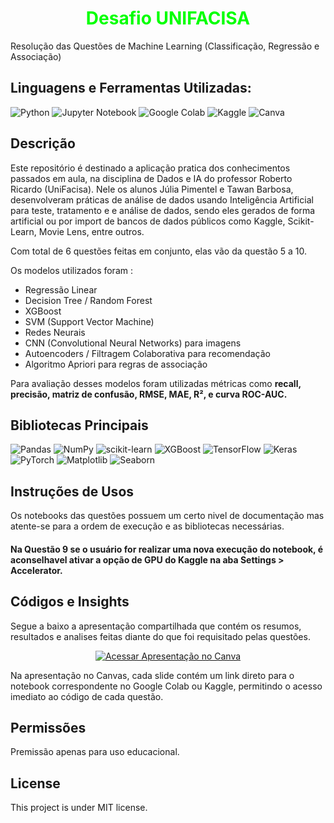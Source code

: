 <h1 align="center">
  <span style="color:00FF00;">Desafio UNIFACISA</span>
</h1>
Resolução das Questões de Machine Learning (Classificação, Regressão e Associação)

## Linguagens e Ferramentas Utilizadas:

![Python](https://img.shields.io/badge/python-3670A0?style=for-the-badge&logo=python&logoColor=ffdd54)
![Jupyter Notebook](https://img.shields.io/badge/jupyter-%23FA0F00.svg?style=for-the-badge&logo=jupyter&logoColor=white)
![Google Colab](https://img.shields.io/badge/Google%20Colab-%23F9A825.svg?style=for-the-badge&logo=googlecolab&logoColor=white)
![Kaggle](https://img.shields.io/badge/Kaggle-035a7d?style=for-the-badge&logo=kaggle&logoColor=white)
![Canva](https://img.shields.io/badge/Canva-%2300C4CC.svg?style=for-the-badge&logo=Canva&logoColor=white)
  

## Descrição
Este repositório é destinado a aplicação pratica dos conhecimentos passados em aula, na disciplina de Dados e IA do professor Roberto Ricardo (UniFacisa).
Nele os alunos Júlia Pimentel e Tawan Barbosa, desenvolveram práticas de análise de dados usando Inteligência Artificial para teste, tratamento e e análise de dados, sendo eles gerados de forma artificial ou por import de bancos de dados públicos como Kaggle, Scikit-Learn, Movie Lens, entre outros.

Com total de 6 questões feitas em conjunto, elas vão da questão 5 a 10.


Os modelos utilizados foram :

- Regressão Linear
- Decision Tree / Random Forest
- XGBoost
- SVM (Support Vector Machine)
- Redes Neurais
- CNN (Convolutional Neural Networks) para imagens
- Autoencoders / Filtragem Colaborativa para recomendação
- Algoritmo Apriori para regras de associação

Para avaliação desses modelos foram utilizadas métricas como **recall, precisão, matriz de confusão, RMSE, MAE, R², e curva ROC-AUC.**

## Bibliotecas Principais

![Pandas](https://img.shields.io/badge/pandas-%23150458.svg?style=for-the-badge&logo=pandas&logoColor=white)
![NumPy](https://img.shields.io/badge/numpy-%23013243.svg?style=for-the-badge&logo=numpy&logoColor=white)
![scikit-learn](https://img.shields.io/badge/scikit--learn-%23F7931E.svg?style=for-the-badge&logo=scikit-learn&logoColor=white)
![XGBoost](https://img.shields.io/badge/xgboost-%23E68523.svg?style=for-the-badge&logo=xgboost&logoColor=white)
![TensorFlow](https://img.shields.io/badge/TensorFlow-%23FF6F00.svg?style=for-the-badge&logo=TensorFlow&logoColor=white)
![Keras](https://img.shields.io/badge/Keras-%23D00000.svg?style=for-the-badge&logo=Keras&logoColor=white)
![PyTorch](https://img.shields.io/badge/PyTorch-%23EE4C2C.svg?style=for-the-badge&logo=PyTorch&logoColor=white)
![Matplotlib](https://img.shields.io/badge/Matplotlib-%233B5284.svg?style=for-the-badge&logo=plotly&logoColor=white)
![Seaborn](https://img.shields.io/badge/Seaborn-%236CA0DC.svg?style=for-the-badge&logoColor=white)

## Instruções de Usos

Os notebooks das questões possuem um certo nivel de documentação mas atente-se para a ordem de execução e as bibliotecas necessárias.

#### Na Questão 9 se o usuário for realizar uma nova execução do notebook, é aconselhavel ativar a opção de GPU do Kaggle na aba Settings > Accelerator.

## Códigos e Insights
Segue a baixo a apresentação compartilhada que contém os resumos, resultados e analises feitas diante do que foi requisitado pelas questões.
<p align="center">
  <a href="https://www.canva.com/design/DAG1I9Gxx8s/U4OItvIdnb7knUW0DWk2Bw/edit?utm_content=DAG1I9Gxx8s&utm_campaign=designshare&utm_medium=link2&utm_source=sharebutton">
    <img src="https://img.shields.io/badge/Acessar%20Apresentação%20Canvas-139b82?style=for-the-badge&logo=canva&logoColor=white" alt="Acessar Apresentação no Canva">
  </a>
</p>

Na apresentação no Canvas, cada slide contém um link direto para o notebook correspondente no Google Colab ou Kaggle, permitindo o acesso imediato ao código de cada questão.

## Permissões
Premissão apenas para uso educacional.

## License
This project is under MIT license.
